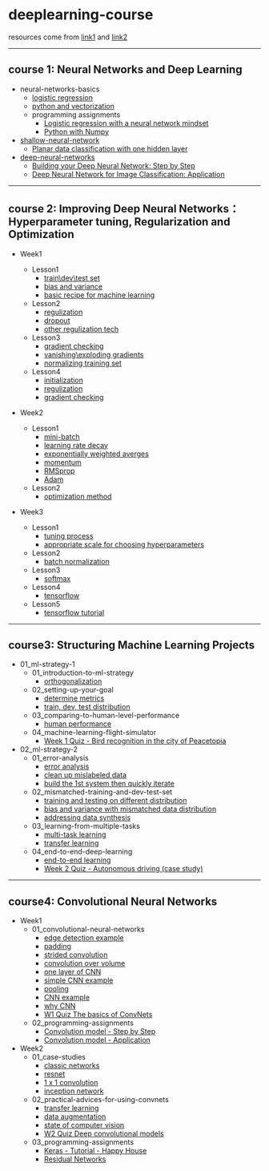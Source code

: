 # deeplearning-course

resources come from [link1](https://github.com/felipemaion/deeplearning-study) and [link2](https://github.com/Kulbear/deep-learning-coursera)
***
## course 1: Neural Networks and Deep Learning
* neural-networks-basics
	* [logistic regression](https://github.com/yujuezhao/deeplearning-course/blob/master/1%E3%80%81Neural%20Networks%20and%20Deep%20Learning/02_neural-networks-basics/01_logistic-regression-as-a-neural-network/Logistic%20Regression.pdf)
	* [python and vectorization](https://github.com/yujuezhao/deeplearning-course/blob/master/1%E3%80%81Neural%20Networks%20and%20Deep%20Learning/02_neural-networks-basics/02_python-and-vectorization/Vectorization.pdf)
	* programming assignments
		* [Logistic regression with a neural network mindset](https://github.com/yujuezhao/deeplearning-course/blob/master/1%E3%80%81Neural%20Networks%20and%20Deep%20Learning/02_neural-networks-basics/03_programming-assignments/Logistic%2BRegression%2Bwith%2Ba%2BNeural%2BNetwork%2Bmindset/Logistic%20Regression%20with%20a%20neural%20network%20mindset.pdf)
		* [Python with Numpy](https://github.com/yujuezhao/deeplearning-course/blob/master/1%E3%80%81Neural%20Networks%20and%20Deep%20Learning/02_neural-networks-basics/03_programming-assignments/Python%2BBasics%2BWith%2BNumpy/Python%20Basics%20with%20Numpy.pdf)
* [shallow-neural-network](https://github.com/yujuezhao/deeplearning-course/blob/master/1%E3%80%81Neural%20Networks%20and%20Deep%20Learning/03_shallow-neural-networks/01_shallow-neural-network/Shallow%20neural%20network.pdf)
	* [Planar data classification with one hidden layer](https://nbviewer.jupyter.org/github/yujuezhao/deeplearning-course/blob/master/1%E3%80%81Neural%20Networks%20and%20Deep%20Learning/03_shallow-neural-networks/01_shallow-neural-network/Planar%20data%20classification%20with%20one%20hidden%20layer/Planar%20data%20classification%20with%20one%20hidden%20layer.ipynb)
* [deep-neural-networks](https://github.com/yujuezhao/deeplearning-course/blob/master/1%E3%80%81Neural%20Networks%20and%20Deep%20Learning/04_deep-neural-networks/Deep%20layer%20neural%20network.pdf)
	* [Building your Deep Neural Network: Step by Step](https://github.com/yujuezhao/deeplearning-course/blob/master/1%E3%80%81Neural%20Networks%20and%20Deep%20Learning/04_deep-neural-networks/Building%2Byour%2BDeep%2BNeural%2BNetwork%2B-%2BStep%2Bby%2BStep/Building%2Byour%2BDeep%2BNeural%2BNetwork%2B-%2BStep%2Bby%2BStep.ipynb)
	* [Deep Neural Network for Image Classification: Application](https://github.com/yujuezhao/deeplearning-course/blob/master/1%E3%80%81Neural%20Networks%20and%20Deep%20Learning/04_deep-neural-networks/Deep%2BNeural%2BNetwork%2B-%2BApplication/Deep%2BNeural%2BNetwork%2B-%2BApplication.ipynb)
***
## course 2: Improving Deep Neural Networks：Hyperparameter tuning, Regularization and Optimization
* Week1
	* Lesson1
		* [train\dev\test set](https://github.com/yujuezhao/deeplearning-course/blob/master/2%E3%80%81Improving%20Deep%20Neural%20Networks%EF%BC%9AHyperparameter%20tuning%2C%20Regularization%20and%20Optimization/Week1/Lesson1/traindevtest%20sets.pdf)
		* [bias and variance](https://github.com/yujuezhao/deeplearning-course/blob/master/2%E3%80%81Improving%20Deep%20Neural%20Networks%EF%BC%9AHyperparameter%20tuning%2C%20Regularization%20and%20Optimization/Week1/Lesson1/Bias%20and%20Variance.pdf)
		* [basic recipe for machine learning](https://github.com/yujuezhao/deeplearning-course/blob/master/2%E3%80%81Improving%20Deep%20Neural%20Networks%EF%BC%9AHyperparameter%20tuning%2C%20Regularization%20and%20Optimization/Week1/Lesson1/Basic%20recipe%20for%20machine%20learning.pdf)
	* Lesson2
		* [regulization](https://github.com/yujuezhao/deeplearning-course/blob/master/2%E3%80%81Improving%20Deep%20Neural%20Networks%EF%BC%9AHyperparameter%20tuning%2C%20Regularization%20and%20Optimization/Week1/Lesson2/Regularization.pdf)
		* [dropout](https://github.com/yujuezhao/deeplearning-course/blob/master/2%E3%80%81Improving%20Deep%20Neural%20Networks%EF%BC%9AHyperparameter%20tuning%2C%20Regularization%20and%20Optimization/Week1/Lesson2/Dropout%20regularization.pdf)
		* [other regulization tech](https://github.com/yujuezhao/deeplearning-course/blob/master/2%E3%80%81Improving%20Deep%20Neural%20Networks%EF%BC%9AHyperparameter%20tuning%2C%20Regularization%20and%20Optimization/Week1/Lesson2/Other%20regularization%20techniques.pdf)
	* Lesson3
		* [gradient checking](https://github.com/yujuezhao/deeplearning-course/blob/master/2%E3%80%81Improving%20Deep%20Neural%20Networks%EF%BC%9AHyperparameter%20tuning%2C%20Regularization%20and%20Optimization/Week1/Lesson3/Gradient%20checking.pdf)
		* [vanishing\exploding gradients](https://github.com/yujuezhao/deeplearning-course/blob/master/2%E3%80%81Improving%20Deep%20Neural%20Networks%EF%BC%9AHyperparameter%20tuning%2C%20Regularization%20and%20Optimization/Week1/Lesson3/Vanishingexploding%20gradients.pdf)
		* [normalizing training set](https://github.com/yujuezhao/deeplearning-course/blob/master/2%E3%80%81Improving%20Deep%20Neural%20Networks%EF%BC%9AHyperparameter%20tuning%2C%20Regularization%20and%20Optimization/Week1/Lesson3/Normalizing%20training%20set.pdf)
	* Lesson4
		* [initialization](https://nbviewer.jupyter.org/github/yujuezhao/deeplearning-course/blob/master/2%E3%80%81Improving%20Deep%20Neural%20Networks%EF%BC%9AHyperparameter%20tuning%2C%20Regularization%20and%20Optimization/Week1/Lesson4/initialization/Initialization.ipynb)
		* [regulization](https://nbviewer.jupyter.org/github/yujuezhao/deeplearning-course/blob/master/2%E3%80%81Improving%20Deep%20Neural%20Networks%EF%BC%9AHyperparameter%20tuning%2C%20Regularization%20and%20Optimization/Week1/Lesson4/regularization/Regularization.ipynb)
		* [gradient checking](https://nbviewer.jupyter.org/github/yujuezhao/deeplearning-course/blob/master/2%E3%80%81Improving%20Deep%20Neural%20Networks%EF%BC%9AHyperparameter%20tuning%2C%20Regularization%20and%20Optimization/Week1/Lesson4/gradient%20checking/Gradient%20Checking.ipynb)
* Week2
	* Lesson1
		* [mini-batch](https://github.com/yujuezhao/deeplearning-course/blob/master/2%E3%80%81Improving%20Deep%20Neural%20Networks%EF%BC%9AHyperparameter%20tuning%2C%20Regularization%20and%20Optimization/Week2/Lesson1/mini-batch%20gradient%20descent.pdf)
		* [learning rate decay](https://github.com/yujuezhao/deeplearning-course/blob/master/2%E3%80%81Improving%20Deep%20Neural%20Networks%EF%BC%9AHyperparameter%20tuning%2C%20Regularization%20and%20Optimization/Week2/Lesson1/Learning%20rate%20decay.pdf)
		* [exponentially weighted averges](https://github.com/yujuezhao/deeplearning-course/blob/master/2%E3%80%81Improving%20Deep%20Neural%20Networks%EF%BC%9AHyperparameter%20tuning%2C%20Regularization%20and%20Optimization/Week2/Lesson1/Exponentially%20weighted%20averages.pdf)
		* [momentum](https://github.com/yujuezhao/deeplearning-course/blob/master/2%E3%80%81Improving%20Deep%20Neural%20Networks%EF%BC%9AHyperparameter%20tuning%2C%20Regularization%20and%20Optimization/Week2/Lesson1/Gradient%20decsent%20momentum.pdf)
		* [RMSprop](https://github.com/yujuezhao/deeplearning-course/blob/master/2%E3%80%81Improving%20Deep%20Neural%20Networks%EF%BC%9AHyperparameter%20tuning%2C%20Regularization%20and%20Optimization/Week2/Lesson1/RMSprop.pdf)
		* [Adam](https://github.com/yujuezhao/deeplearning-course/blob/master/2%E3%80%81Improving%20Deep%20Neural%20Networks%EF%BC%9AHyperparameter%20tuning%2C%20Regularization%20and%20Optimization/Week2/Lesson1/Adam%20optimization%20algorithm.pdf)
	* Lesson2
		* [optimization method](https://nbviewer.jupyter.org/github/yujuezhao/deeplearning-course/blob/master/2%E3%80%81Improving%20Deep%20Neural%20Networks%EF%BC%9AHyperparameter%20tuning%2C%20Regularization%20and%20Optimization/Week2/Lesson2/optimization/Optimization%20methods.ipynb)

* Week3
	* Lesson1
		* [tuning process](https://github.com/yujuezhao/deeplearning-course/blob/master/2%E3%80%81Improving%20Deep%20Neural%20Networks%EF%BC%9AHyperparameter%20tuning%2C%20Regularization%20and%20Optimization/Week3/Lesson1/tuning%20process.pdf)
		* [appropriate scale for choosing hyperparameters](https://github.com/yujuezhao/deeplearning-course/blob/master/2%E3%80%81Improving%20Deep%20Neural%20Networks%EF%BC%9AHyperparameter%20tuning%2C%20Regularization%20and%20Optimization/Week3/Lesson1/using%20an%20appropriate%20scale%20to%20pick%20hyperparameters.pdf)
	* Lesson2
		* [batch normalization](https://github.com/yujuezhao/deeplearning-course/blob/master/2%E3%80%81Improving%20Deep%20Neural%20Networks%EF%BC%9AHyperparameter%20tuning%2C%20Regularization%20and%20Optimization/Week3/Lesson2/Batch%20normalization.pdf)
	* Lesson3
		* [softmax](https://github.com/yujuezhao/deeplearning-course/blob/master/2%E3%80%81Improving%20Deep%20Neural%20Networks%EF%BC%9AHyperparameter%20tuning%2C%20Regularization%20and%20Optimization/Week3/Lesson3/Softmax%20regression.pdf)
	* Lesson4
		* [tensorflow](https://github.com/yujuezhao/deeplearning-course/blob/master/2%E3%80%81Improving%20Deep%20Neural%20Networks%EF%BC%9AHyperparameter%20tuning%2C%20Regularization%20and%20Optimization/Week3/Lesson4/tensorflow.pdf)
	* Lesson5
		* [tensorflow tutorial](https://nbviewer.jupyter.org/github/yujuezhao/deeplearning-course/blob/master/2%E3%80%81Improving%20Deep%20Neural%20Networks%EF%BC%9AHyperparameter%20tuning%2C%20Regularization%20and%20Optimization/Week3/Lesson5/tensorflow/Tensorflow%20Tutorial.ipynb)
***
## course3: Structuring Machine Learning Projects
* 01_ml-strategy-1 
	* 01_introduction-to-ml-strategy
		* [orthogonalization](https://github.com/yujuezhao/deeplearning-course/blob/master/3%E3%80%81Structuring%20Machine%20Learning%20Projects/01_ml-strategy-1/01_introduction-to-ml-strategy/Orthogonalization.md)
	* 02_setting-up-your-goal
		* [determine metrics](http://htmlpreview.github.com/?https://github.com/yujuezhao/deeplearning-course/blob/master/3%E3%80%81Structuring%20Machine%20Learning%20Projects/01_ml-strategy-1/02_setting-up-your-goal/Determine%20metrics.html)
		* [train, dev, test distribution](http://htmlpreview.github.com/?https://github.com/yujuezhao/deeplearning-course/blob/master/3%E3%80%81Structuring%20Machine%20Learning%20Projects/01_ml-strategy-1/02_setting-up-your-goal/train,%20dev,%20test%20distribution.html)
	* 03_comparing-to-human-level-performance
		* [human performance](http://htmlpreview.github.com/?https://github.com/yujuezhao/deeplearning-course/blob/master/3%E3%80%81Structuring%20Machine%20Learning%20Projects/01_ml-strategy-1/03_comparing-to-human-level-performance/human%20performance.html)
	* 04_machine-learning-flight-simulator
		* [Week 1 Quiz - Bird recognition in the city of Peacetopia](https://github.com/yujuezhao/deeplearning-course/blob/master/3%E3%80%81Structuring%20Machine%20Learning%20Projects/01_ml-strategy-1/04_machine-learning-flight-simulator/Week%201%20Quiz%20-%20Bird%20recognition%20in%20the%20city%20of%20Peacetopia%20(case%20study).md)
* 02_ml-strategy-2
	* 01_error-analysis
		* [error analysis](http://htmlpreview.github.com/?https://github.com/yujuezhao/deeplearning-course/blob/master/3%E3%80%81Structuring%20Machine%20Learning%20Projects/02_ml-strategy-2/01_error-analysis/Error%20analysis.html)
		* [clean up mislabeled data](http://htmlpreview.github.com/?https://github.com/yujuezhao/deeplearning-course/blob/master/3%E3%80%81Structuring%20Machine%20Learning%20Projects/02_ml-strategy-2/01_error-analysis/Clean%20up%20mislabeled%20data.html)
		* [build the 1st system then quickly iterate](http://htmlpreview.github.com/?https://github.com/yujuezhao/deeplearning-course/blob/master/3%E3%80%81Structuring%20Machine%20Learning%20Projects/02_ml-strategy-2/01_error-analysis/Build%20the%201st%20system%20then%20quickly%20iterate.html)
	* 02_mismatched-training-and-dev-test-set
		* [training and testing on different distribution](http://htmlpreview.github.com/?https://github.com/yujuezhao/deeplearning-course/blob/master/3%E3%80%81Structuring%20Machine%20Learning%20Projects/02_ml-strategy-2/02_mismatched-training-and-dev-test-set/1.%20training%20and%20testing%20on%20different%20distribution.html)
		* [bias and variance with mismatched data distribution](http://htmlpreview.github.com/?https://github.com/yujuezhao/deeplearning-course/blob/master/3%E3%80%81Structuring%20Machine%20Learning%20Projects/02_ml-strategy-2/02_mismatched-training-and-dev-test-set/2.%20Bias%20and%20variance%20with%20mismatched%20data%20distribution.html)
		* [addressing data synthesis](http://htmlpreview.github.com/?https://github.com/yujuezhao/deeplearning-course/blob/master/3%E3%80%81Structuring%20Machine%20Learning%20Projects/02_ml-strategy-2/02_mismatched-training-and-dev-test-set/3.%20addressing%20data%20synthesis.html)
	* 03_learning-from-multiple-tasks
		* [multi-task learning](http://htmlpreview.github.com/?https://github.com/yujuezhao/deeplearning-course/blob/master/3%E3%80%81Structuring%20Machine%20Learning%20Projects/02_ml-strategy-2/03_learning-from-multiple-tasks/multi-task%20learning.html)
		* [transfer learning](http://htmlpreview.github.com/?https://github.com/yujuezhao/deeplearning-course/blob/master/3%E3%80%81Structuring%20Machine%20Learning%20Projects/02_ml-strategy-2/03_learning-from-multiple-tasks/transfer%20learning.html)
	* 04_end-to-end-deep-learning
		* [end-to-end learning](http://htmlpreview.github.com/?https://github.com/yujuezhao/deeplearning-course/blob/master/3%E3%80%81Structuring%20Machine%20Learning%20Projects/02_ml-strategy-2/04_end-to-end-deep-learning/end-to-end%20learning.html)
		* [Week 2 Quiz - Autonomous driving (case study)](http://htmlpreview.github.com/?https://github.com/yujuezhao/deeplearning-course/blob/master/3%E3%80%81Structuring%20Machine%20Learning%20Projects/02_ml-strategy-2/04_end-to-end-deep-learning/Week%202%20Quiz%20-%20Autonomous%20driving%20(case%20study).html)
***
## course4: Convolutional Neural Networks
* Week1
	* 01_convolutional-neural-networks
		* [edge detection example](http://htmlpreview.github.com/?https://github.com/yujuezhao/deeplearning-course/blob/master/4%E3%80%81Convolutional%20Neural%20Networks/Week1/01_convolutional-neural-networks/Edge%20detection%20example.html)
		* [padding](http://htmlpreview.github.com/?https://github.com/yujuezhao/deeplearning-course/blob/master/4%E3%80%81Convolutional%20Neural%20Networks/Week1/01_convolutional-neural-networks/Padding.html)
		* [strided convolution](http://htmlpreview.github.com/?https://github.com/yujuezhao/deeplearning-course/blob/master/4%E3%80%81Convolutional%20Neural%20Networks/Week1/01_convolutional-neural-networks/Strided%20convolutions.html)
		* [convolution over volume](http://htmlpreview.github.com/?https://github.com/yujuezhao/deeplearning-course/blob/master/4%E3%80%81Convolutional%20Neural%20Networks/Week1/01_convolutional-neural-networks/Convolutions%20over%20volume.html)
		* [one layer of CNN](http://htmlpreview.github.com/?https://github.com/yujuezhao/deeplearning-course/blob/master/4%E3%80%81Convolutional%20Neural%20Networks/Week1/01_convolutional-neural-networks/One%20layer%20of%20a%20convolution%20neural%20network.html)
		* [simple CNN example](http://htmlpreview.github.com/?https://github.com/yujuezhao/deeplearning-course/blob/master/4%E3%80%81Convolutional%20Neural%20Networks/Week1/01_convolutional-neural-networks/Simple%20convolutional%20network%20example.html)
		* [pooling](http://htmlpreview.github.com/?https://github.com/yujuezhao/deeplearning-course/blob/master/4%E3%80%81Convolutional%20Neural%20Networks/Week1/01_convolutional-neural-networks/Pooling.html)
		* [CNN example](http://htmlpreview.github.com/?https://github.com/yujuezhao/deeplearning-course/blob/master/4%E3%80%81Convolutional%20Neural%20Networks/Week1/01_convolutional-neural-networks/CNN%20example.html)
		* [why CNN](http://htmlpreview.github.com/?https://github.com/yujuezhao/deeplearning-course/blob/master/4%E3%80%81Convolutional%20Neural%20Networks/Week1/01_convolutional-neural-networks/Why%20CNN.html)
		* [W1 Quiz The basics of ConvNets](http://htmlpreview.github.com/?https://github.com/yujuezhao/deeplearning-course/blob/master/4%E3%80%81Convolutional%20Neural%20Networks/Week1/01_convolutional-neural-networks/W1%20Quiz%20The%20basics%20of%20ConvNets.html)
	 * 02_programming-assignments
	 	 * [Convolution model - Step by Step](https://nbviewer.jupyter.org/github/yujuezhao/deeplearning-course/blob/master/4%E3%80%81Convolutional%20Neural%20Networks/Week1/02_programming-assignments/Convolution%20model%20-%20Step%20by%20Step.ipynb)
		 * [Convolution model - Application](https://nbviewer.jupyter.org/github/yujuezhao/deeplearning-course/blob/master/4%E3%80%81Convolutional%20Neural%20Networks/Week1/02_programming-assignments/Convolution%20model%20-%20Application/Convolution%20model%20-%20Application.ipynb)
* Week2
	* 01_case-studies
		* [classic networks](https://github.com/yujuezhao/deeplearning-course/blob/master/4%E3%80%81Convolutional%20Neural%20Networks/Week2/01_case-studies/Classic%20networks.md)
		* [resnet](http://htmlpreview.github.com/?https://github.com/yujuezhao/deeplearning-course/blob/master/4%E3%80%81Convolutional%20Neural%20Networks/Week2/01_case-studies/Residual%20block.html)
		* [1 x 1 convolution](https://github.com/yujuezhao/deeplearning-course/blob/master/4%E3%80%81Convolutional%20Neural%20Networks/Week2/01_case-studies/1%20times%201%20convolution.md)
		* [inception network](http://htmlpreview.github.com/?https://github.com/yujuezhao/deeplearning-course/blob/master/4%E3%80%81Convolutional%20Neural%20Networks/Week2/01_case-studies/Inception%20network.html)
	* 02_practical-advices-for-using-convnets
		* [transfer learning](https://github.com/yujuezhao/deeplearning-course/blob/master/4%E3%80%81Convolutional%20Neural%20Networks/Week2/02_practical-advices-for-using-convnets/Transfer%20learning.md)
		* [data augmentation](https://github.com/yujuezhao/deeplearning-course/blob/master/4%E3%80%81Convolutional%20Neural%20Networks/Week2/02_practical-advices-for-using-convnets/Data%20augmentation.md)
		* [state of computer vision](https://github.com/yujuezhao/deeplearning-course/blob/master/4%E3%80%81Convolutional%20Neural%20Networks/Week2/02_practical-advices-for-using-convnets/state%20of%20computer%20vision.md)
		* [W2 Quiz Deep convolutional models](http://htmlpreview.github.com/?https://github.com/yujuezhao/deeplearning-course/blob/master/4%E3%80%81Convolutional%20Neural%20Networks/Week2/02_practical-advices-for-using-convnets/W2%20Quiz%20Deep%20convolutional%20models.html)
	* 03_programming-assignments
		* [Keras - Tutorial - Happy House](https://github.com/yujuezhao/deeplearning-course/blob/master/4%E3%80%81Convolutional%20Neural%20Networks/Week2/03_programming-assignments/Keras-Tutorial-Happy%20House/Keras%20-%20Tutorial%20-%20Happy%20House%20v1.ipynb)
		* [Residual Networks](https://github.com/yujuezhao/deeplearning-course/blob/master/4%E3%80%81Convolutional%20Neural%20Networks/Week2/03_programming-assignments/ResNets/Residual%20Networks.ipynb)
